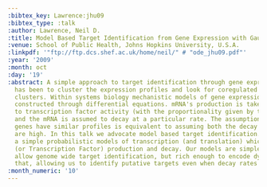 ```yaml
---
:bibtex_key: Lawrence:jhu09
:bibtex_type: :talk
:author: Lawrence, Neil D.
:title: Model Based Target Identification from Gene Expression with Gaussian Processes
:venue: School of Public Health, Johns Hopkins University, U.S.A.
:linkpdf: '"ftp://ftp.dcs.shef.ac.uk/home/neil/" # "ode_jhu09.pdf"'
:year: '2009'
:month: oct
:day: '19'
:abstract: A simple approach to target identification through gene expression studies
  has been to cluster the expression profiles and look for coregulated genes within
  clusters. Within systems biology mechanistic models of gene expression are typically
  constructed through differential equations. mRNA's production is taken to be proportional
  to transcription factor activity (with the proportionality given by the sensitivity)
  and the mRNA is assumed to decay at a particular rate. The assumption that coregulated
  genes have similar profiles is equivalent to assuming both the decay and the sensitivity
  are high. In this talk we advocate model based target identification. We develop
  a simple probabilistic models of transcription (and translation) which encode mRNA
  (or Transcription Factor) production and decay. Our models are simple enough to
  allow genome wide target identification, but rich enough to encode dynamical behavior
  that, allowing us to identify putative targets even when decay rates are low.
:month_numeric: '10'
---
```

